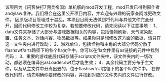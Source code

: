 该项目为《闪客快打7佣兵帝国》单机版的mod开发工程，mod开发已得到原作者andylaw准许。我们将会在这里公开项目内容，并欢迎有兴趣的玩家查阅或更改文件。
因原版项目管理过于混乱，本项目目前无法做到将代码与其他文件完全分开，因而代码修改工作较为复杂。若想要修改代码，请先阅读以下注意事项：
1、data文件夹存储了大部分与游戏数据相关的内容，包括怪物刷新、天气渲染配置、任务文本、对话内容、物品数据等。如果你只是想修改这方面的数据，请只在这一文件夹内进行改动；
2、游戏单位，包括怪物和主角的大部分代码分散于flashswf/arts路径下的各个fla文件中，你可以在fla文件里有as链接的元件中找到代码；
3、重要的游戏底层代码存储于scripts文件夹中，该文件夹内的一切改动，都必须在编译出asLoader.swf后才能生效；
4、其余代码主要分布于主文件，以及从主文件中分离出去的，位于flashswf/UI路径下的各个fla文件中。
在修改代码前，请先明确你要修改的内容，并找到对应的文件夹内的文件进行修改。

